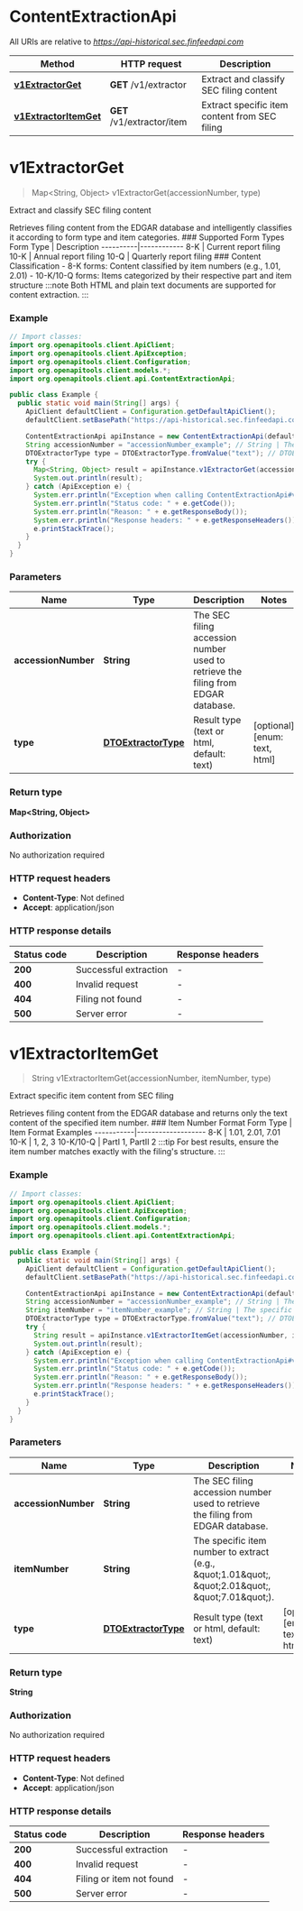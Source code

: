 # ContentExtractionApi

All URIs are relative to *https://api-historical.sec.finfeedapi.com*

| Method | HTTP request | Description |
|------------- | ------------- | -------------|
| [**v1ExtractorGet**](ContentExtractionApi.md#v1ExtractorGet) | **GET** /v1/extractor | Extract and classify SEC filing content |
| [**v1ExtractorItemGet**](ContentExtractionApi.md#v1ExtractorItemGet) | **GET** /v1/extractor/item | Extract specific item content from SEC filing |


<a id="v1ExtractorGet"></a>
# **v1ExtractorGet**
> Map&lt;String, Object&gt; v1ExtractorGet(accessionNumber, type)

Extract and classify SEC filing content

Retrieves filing content from the EDGAR database and intelligently classifies it according to form type and item categories.    ### Supported Form Types    Form Type | Description  ----------|------------  8-K      | Current report filing  10-K     | Annual report filing  10-Q     | Quarterly report filing    ### Content Classification  - 8-K forms: Content classified by item numbers (e.g., 1.01, 2.01)  - 10-K/10-Q forms: Items categorized by their respective part and item structure    :::note  Both HTML and plain text documents are supported for content extraction.  :::

### Example
```java
// Import classes:
import org.openapitools.client.ApiClient;
import org.openapitools.client.ApiException;
import org.openapitools.client.Configuration;
import org.openapitools.client.models.*;
import org.openapitools.client.api.ContentExtractionApi;

public class Example {
  public static void main(String[] args) {
    ApiClient defaultClient = Configuration.getDefaultApiClient();
    defaultClient.setBasePath("https://api-historical.sec.finfeedapi.com");

    ContentExtractionApi apiInstance = new ContentExtractionApi(defaultClient);
    String accessionNumber = "accessionNumber_example"; // String | The SEC filing accession number used to retrieve the filing from EDGAR database.
    DTOExtractorType type = DTOExtractorType.fromValue("text"); // DTOExtractorType | Result type (text or html, default: text)
    try {
      Map<String, Object> result = apiInstance.v1ExtractorGet(accessionNumber, type);
      System.out.println(result);
    } catch (ApiException e) {
      System.err.println("Exception when calling ContentExtractionApi#v1ExtractorGet");
      System.err.println("Status code: " + e.getCode());
      System.err.println("Reason: " + e.getResponseBody());
      System.err.println("Response headers: " + e.getResponseHeaders());
      e.printStackTrace();
    }
  }
}
```

### Parameters

| Name | Type | Description  | Notes |
|------------- | ------------- | ------------- | -------------|
| **accessionNumber** | **String**| The SEC filing accession number used to retrieve the filing from EDGAR database. | |
| **type** | [**DTOExtractorType**](.md)| Result type (text or html, default: text) | [optional] [enum: text, html] |

### Return type

**Map&lt;String, Object&gt;**

### Authorization

No authorization required

### HTTP request headers

 - **Content-Type**: Not defined
 - **Accept**: application/json

### HTTP response details
| Status code | Description | Response headers |
|-------------|-------------|------------------|
| **200** | Successful extraction |  -  |
| **400** | Invalid request |  -  |
| **404** | Filing not found |  -  |
| **500** | Server error |  -  |

<a id="v1ExtractorItemGet"></a>
# **v1ExtractorItemGet**
> String v1ExtractorItemGet(accessionNumber, itemNumber, type)

Extract specific item content from SEC filing

Retrieves filing content from the EDGAR database and returns only the text content of the specified item number.    ### Item Number Format    Form Type | Item Format Examples  -----------|-------------------  8-K       | 1.01, 2.01, 7.01  10-K      | 1, 2, 3  10-K/10-Q | PartI 1, PartII 2    :::tip  For best results, ensure the item number matches exactly with the filing&#39;s structure.  :::

### Example
```java
// Import classes:
import org.openapitools.client.ApiClient;
import org.openapitools.client.ApiException;
import org.openapitools.client.Configuration;
import org.openapitools.client.models.*;
import org.openapitools.client.api.ContentExtractionApi;

public class Example {
  public static void main(String[] args) {
    ApiClient defaultClient = Configuration.getDefaultApiClient();
    defaultClient.setBasePath("https://api-historical.sec.finfeedapi.com");

    ContentExtractionApi apiInstance = new ContentExtractionApi(defaultClient);
    String accessionNumber = "accessionNumber_example"; // String | The SEC filing accession number used to retrieve the filing from EDGAR database.
    String itemNumber = "itemNumber_example"; // String | The specific item number to extract (e.g., \"1.01\", \"2.01\", \"7.01\").
    DTOExtractorType type = DTOExtractorType.fromValue("text"); // DTOExtractorType | Result type (text or html, default: text)
    try {
      String result = apiInstance.v1ExtractorItemGet(accessionNumber, itemNumber, type);
      System.out.println(result);
    } catch (ApiException e) {
      System.err.println("Exception when calling ContentExtractionApi#v1ExtractorItemGet");
      System.err.println("Status code: " + e.getCode());
      System.err.println("Reason: " + e.getResponseBody());
      System.err.println("Response headers: " + e.getResponseHeaders());
      e.printStackTrace();
    }
  }
}
```

### Parameters

| Name | Type | Description  | Notes |
|------------- | ------------- | ------------- | -------------|
| **accessionNumber** | **String**| The SEC filing accession number used to retrieve the filing from EDGAR database. | |
| **itemNumber** | **String**| The specific item number to extract (e.g., \&quot;1.01\&quot;, \&quot;2.01\&quot;, \&quot;7.01\&quot;). | |
| **type** | [**DTOExtractorType**](.md)| Result type (text or html, default: text) | [optional] [enum: text, html] |

### Return type

**String**

### Authorization

No authorization required

### HTTP request headers

 - **Content-Type**: Not defined
 - **Accept**: application/json

### HTTP response details
| Status code | Description | Response headers |
|-------------|-------------|------------------|
| **200** | Successful extraction |  -  |
| **400** | Invalid request |  -  |
| **404** | Filing or item not found |  -  |
| **500** | Server error |  -  |

